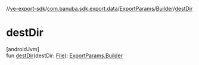 //[ve-export-sdk](../../../../index.md)/[com.banuba.sdk.export.data](../../index.md)/[ExportParams](../index.md)/[Builder](index.md)/[destDir](dest-dir.md)

# destDir

[androidJvm]\
fun [destDir](dest-dir.md)(destDir: [File](https://developer.android.com/reference/kotlin/java/io/File.html)): [ExportParams.Builder](index.md)
